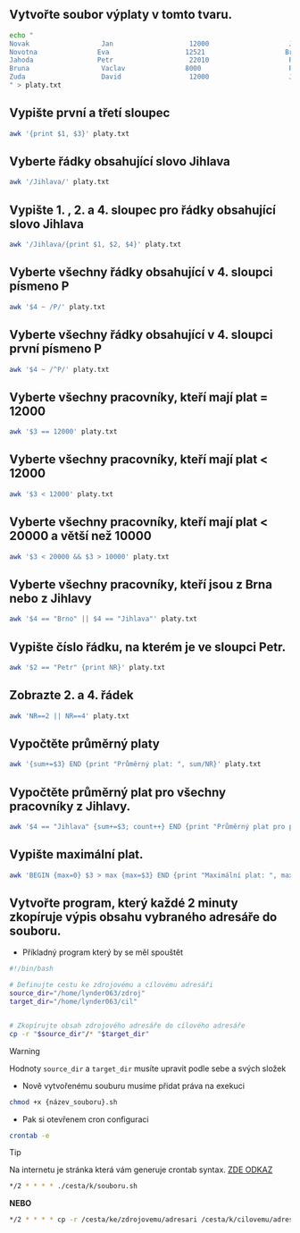 ## Vytvořte soubor výplaty v tomto tvaru.
```bash
echo "
Novak                  Jan                   12000                    Jihlava         
Novotna               Eva                   12521                    Brno           
Jahoda                Petr                   22010                    Praha         
Bruna                  Vaclav               8000                      Praha        
Zuda                   David                 12000                    Jihlava
" > platy.txt
```

## Vypište první a třetí sloupec
```bash
awk '{print $1, $3}' platy.txt
```

## Vyberte řádky obsahující slovo Jihlava
```bash
awk '/Jihlava/' platy.txt
```

## Vypište 1. , 2. a 4. sloupec pro  řádky obsahující slovo Jihlava
```bash
awk '/Jihlava/{print $1, $2, $4}' platy.txt
```

## Vyberte všechny řádky obsahující v 4. sloupci písmeno P
```bash
awk '$4 ~ /P/' platy.txt
```

## Vyberte všechny řádky obsahující v 4. sloupci první písmeno P
```bash
awk '$4 ~ /^P/' platy.txt
```

## Vyberte všechny pracovníky, kteří mají plat = 12000
```bash
awk '$3 == 12000' platy.txt
``` 

## Vyberte všechny pracovníky, kteří mají plat < 12000

```bash
awk '$3 < 12000' platy.txt
```

## Vyberte všechny pracovníky, kteří mají plat < 20000 a větší než 10000


```bash
awk '$3 < 20000 && $3 > 10000' platy.txt
```

## Vyberte všechny pracovníky, kteří jsou z Brna nebo z Jihlavy
```bash
awk '$4 == "Brno" || $4 == "Jihlava"' platy.txt
```

## Vypište číslo řádku, na kterém je ve sloupci Petr.
```bash
awk '$2 == "Petr" {print NR}' platy.txt
```

## Zobrazte 2. a 4. řádek
```bash
awk 'NR==2 || NR==4' platy.txt
```

## Vypočtěte průměrný platy
```bash
awk '{sum+=$3} END {print "Průměrný plat: ", sum/NR}' platy.txt
```

## Vypočtěte průměrný plat pro všechny pracovníky z Jihlavy.
```bash
awk '$4 == "Jihlava" {sum+=$3; count++} END {print "Průměrný plat pro pracovníky z Jihlavy: ", sum/count}' platy.txt
```

## Vypište maximální plat.
```bash
awk 'BEGIN {max=0} $3 > max {max=$3} END {print "Maximální plat: ", max}' platy.txt
```

## Vytvořte program, který každé 2 minuty zkopíruje výpis obsahu vybraného adresáře do souboru.

- Příkladný program který by se měl spouštět
```bash
#!/bin/bash

# Definujte cestu ke zdrojovému a cílovému adresáři
source_dir="/home/lynder063/zdroj"
target_dir="/home/lynder063/cil"


# Zkopírujte obsah zdrojového adresáře do cílového adresáře
cp -r "$source_dir"/* "$target_dir"
```

> [!WARNING]
> Hodnoty `source_dir` a `target_dir` musíte upravit podle sebe a svých složek  

- Nově vytvořenému souburu musíme přidat práva na exekuci
```bash
chmod +x {název_souboru}.sh
```

- Pak si otevřenem cron configuraci
```bash
crontab -e
```

> [!TIP]
> Na internetu je stránka která vám generuje crontab syntax. [ZDE ODKAZ](https://crontab.guru/)

```bash
*/2 * * * * ./cesta/k/souboru.sh
```

**NEBO**

```bash
*/2 * * * * cp -r /cesta/ke/zdrojovemu/adresari /cesta/k/cilovemu/adresari
```
